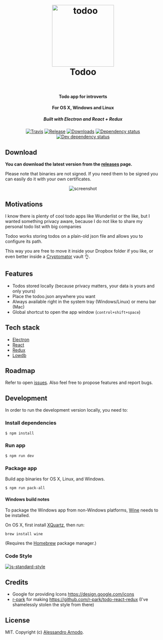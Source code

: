 <h1 align="center">
  <br>
  <a href="https://github.com/vesparny/todoo"><img src="https://cloud.githubusercontent.com/assets/82070/16784974/bfc2d460-488b-11e6-9024-14d86505ba57.png" alt="todoo" width="200"></a>
  <br>
  Todoo
  <br>
  <br>
</h1>

<h4 align="center">Todo app for introverts</h4>
<h4 align="center">For OS X, Windows and Linux</h4>
<h5 align="center">Built with Electron and React + Redux</h5>


<p align="center">
  <a href="https://travis-ci.org/vesparny/todoo"><img src="https://img.shields.io/travis/vesparny/todoo/master.svg" alt="Travis"></a>
  <a href="https://github.com/vesparny/todoo/releases"><img src="https://img.shields.io/github/release/vesparny/todoo.svg" alt="Release"></a>
  <a href="https://github.com/vesparny/todoo/releases"><img src="https://img.shields.io/github/downloads/vesparny/todoo/total.svg" alt="Downloads"></a>
  <a href="https://david-dm.org/vesparny/todoo"><img src="https://david-dm.org/vesparny/todoo/status.svg" alt="Dependency status"></a>
  <a href="https://david-dm.org/vesparny/todoo#info=devDependencies"><img src="https://david-dm.org/vesparny/todoo/dev-status.svg" alt="Dev dependency status"></a>
</p>

## Download

**You can download the latest version from the [releases](https://github.com/vesparny/todoo/releases) page.**

Please note that binaries are not signed. If you need them to be signed you can easily do it with your own certificates.

<p align="center">
  <img src="https://cloud.githubusercontent.com/assets/82070/16784967/b3d9ed3c-488b-11e6-949a-d0c1f9e25f2a.gif" style="max-width:100%" alt="screenshot" align="center">
</p>

## Motivations

I know there is plenty of cool todo apps like Wunderlist or the like, but I wanted something privacy aware, because I do not like to share my personal todo list with big companies

Todoo works storing todos on a plain-old json file and allows you to configure its path.

This way you are free to move it inside your Dropbox folder if you like, or even better inside a  [Cryptomator](https://cryptomator.org/) vault 👌.

## Features

* Todos stored locally (because privacy matters, your data is yours and only yours)
* Place the todoo.json anywhere you want
* Always available right in the system tray (Windows/Linux) or menu bar (Mac)
* Global shortcut to open the app window (`control+shift+space`)

## Tech stack

* [Electron](https://github.com/electron/electron)
* [React](https://facebook.github.io/react/)
* [Redux](https://github.com/reactjs/redux/)
* [Lowdb](https://github.com/typicode/lowdb)

## Roadmap

Refer to open [issues](https://github.com/vesparny/todoo/issues). Also feel free to propose features and report bugs.

## Development

In order to run the development version locally, you need to:

### Install dependencies

```
$ npm install
```

### Run app

```
$ npm run dev
```

### Package app

Build app binaries for OS X, Linux, and Windows.

```bash
$ npm run pack-all
```

#### Windows build notes

To package the Windows app from non-Windows platforms, [Wine](https://www.winehq.org/) needs
to be installed.

On OS X, first install [XQuartz](http://www.xquartz.org/), then run:

```
brew install wine
```

(Requires the [Homebrew](http://brew.sh/) package manager.)

### Code Style

[![js-standard-style](https://cdn.rawgit.com/feross/standard/master/badge.svg)](https://github.com/feross/standard)

## Credits

* Google for providing Icons https://design.google.com/icons
* [r-park](https://github.com/r-park) for making https://github.com/r-park/todo-react-redux (I've shamelessly stolen the style from there)

## License

MIT. Copyright (c) [Alessandro Arnodo](https://alessandro.arnodo.net).
